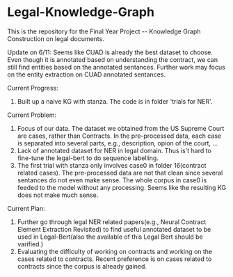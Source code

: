 # Legal-Knowledge-Graph
This is the repository for the Final Year Project -- Knowledge Graph Construction on legal documents. 

Update on 6/11: 
  Seems like CUAD is already the best dataset to choose. Even though it is annotated based on understanding the contract, we can still find entities based on the annotated sentances. Further work may focus on the entity extraction on CUAD annotated sentances.


Current Progress:
  1. Built up a naive KG with stanza. The code is in folder 'trials for NER'.

Current Problem: 
  1. Focus of our data. The dataset we obtained from the US Supreme Court are cases, rather than Contracts. In the pre-processed data, each case is separated into several parts, e.g., description, opion of the court, ...
  2. Lack of annotated  dataset for NER in legal domain. Thus is't hard to fine-tune the legal-bert to do sequence labelling.
  3. The first trial with stanza only involves case0 in folder 16(contract related cases). The pre-processed data are not that clean since several sentances do not even make sense. The whole corpus in case0 is feeded to the model without any processing. Seems like the resulting KG does not make much sense.

Current Plan:
  1. Further go through legal NER related papers(e.g., Neural Contract Element Extraction Revisited) to find useful annotated dataset to be used in Legal-Bert(also the available of this Legal Bert should be varified.)
  2. Evaluating the difficulty of working on contracts and working on the cases related to contracts. Recent preference is on cases related to contracts since the corpus is already gained.
